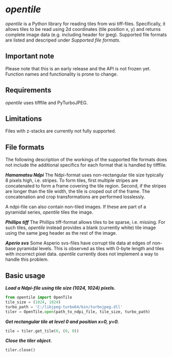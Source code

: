 # *opentile*
*opentile* is a Python library for reading tiles from wsi tiff-files. Specifically, it allows tiles to be read using 2d coordinates (tile position x, y) and returns complete image data (e.g. including header for jpeg). Supported file formats are listed and descriped under *Supported file formats*.

## Important note
Please note that this is an early release and the API is not frozen yet. Function names and functionality is prone to change.

## Requirements
*opentile* uses tifffile and PyTurboJPEG.

## Limitations
Files with z-stacks are currently not fully supported.

## File formats
The following description of the workings of the supported file formats does not include the additional specifics for each format that is handled by tifffile.

***Hamamatsu Ndpi***
The Ndpi-format uses non-rectangular tile size typically 8 pixels high, i.e. stripes. To form tiles, first multiple stripes are concatenated to form a frame covering the tile region. Second, if the stripes are longer than the tile width, the tile is croped out of the frame. The concatenation and crop transformations are performed losslessly.

A ndpi-file can also contain non-tiled images. If these are part of a pyramidal series, *opentile* tiles the image.

***Phillips tiff***
The Phillips tiff-format allows tiles to be sparse, i.e. missing. For such tiles, *opentile* instead provides a blank (currently white) tile image using the same jpeg header as the rest of the image.

***Aperio svs***
Some Asperio svs-files have corrupt tile data at edges of non-base pyramidal levels. This is observed as tiles with 0-byte length and tiles with incorrect pixel data. *opentile* currently does not implement a way to handle this problem.

## Basic usage
***Load a Ndpi-file using tile size (1024, 1024) pixels.***
```python
from opentile import OpenTile
tile_size = (1024, 1024)
turbo_path = 'C:/libjpeg-turbo64/bin/turbojpeg.dll'
tiler = OpenTile.open(path_to_ndpi_file, tile_size, turbo_path)
```

***Get rectangular tile at level 0 and position x=0, y=0.***
```python
tile = tiler.get_tile(0, (0, 0))
```

***Close the tiler object.***
```python
tiler.close()
```
